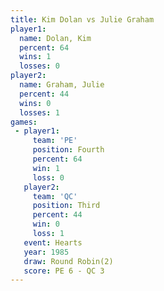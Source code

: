 ```yaml
---
title: Kim Dolan vs Julie Graham
player1:             
  name: Dolan, Kim   
  percent: 64        
  wins: 1            
  losses: 0          
player2:             
  name: Graham, Julie
  percent: 44        
  wins: 0            
  losses: 1          
games:
 - player1:          
     team: 'PE'      
     position: Fourth
     percent: 64     
     win: 1          
     loss: 0         
   player2:         
     team: 'QC'     
     position: Third
     percent: 44    
     win: 0         
     loss: 1        
   event: Hearts       
   year: 1985          
   draw: Round Robin(2)
   score: PE 6 - QC 3  
---
```

